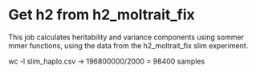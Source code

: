 # Get h2 from h2_moltrait_fix

This job calculates heritability and variance components using sommer mmer functions, using the data from the h2_moltrait_fix slim experiment. 

wc -l slim_haplo.csv -> 196800000/2000 = 98400 samples
                        